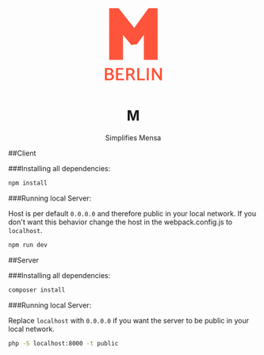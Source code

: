<div align="center">
    <svg xmlns="http://www.w3.org/2000/svg" width="136" height="182" viewBox="0 0 136 182"><title>Artboard 1</title><path fill="#ff543c" d="M89.5,74.751,75.419,93.737l-11.177,1.53L47.4,74.751v50.374H19.533V21.009H38.672L70.061,60.665,98.845,21.009h18.527V125.125H89.5Z"/><path fill="#ff543c" d="M20.223,166.549H10.9V141.8h8.663a10.118,10.118,0,0,1,6.1,1.619q2.2,1.62,2.2,5.187,0,2.511-2.912,4.587a7.466,7.466,0,0,1,3.039,2.4,7.029,7.029,0,0,1-1.31,9.1A10.345,10.345,0,0,1,20.223,166.549Zm-1.165-21.33H14.982v6.916H18.4a7.641,7.641,0,0,0,3.785-.874,2.825,2.825,0,0,0,1.419-2.621,2.947,2.947,0,0,0-1.146-2.675A6.3,6.3,0,0,0,19.058,145.219Zm1.274,10.229H14.982v7.716h4.987a6.161,6.161,0,0,0,3.586-.928,3.173,3.173,0,0,0,1.329-2.785,3.669,3.669,0,0,0-1.22-2.984A5.034,5.034,0,0,0,20.332,155.447Z"/><path fill="#ff543c" d="M49.2,163.345l.619,3.2H33.327V141.8H47.669l.582,3.2H37.4v7.389H45.63l.619,3.2H37.4v7.752Z"/><path fill="#ff543c" d="M53.747,166.549V141.8h7.389a11.743,11.743,0,0,1,6.916,1.874,6.392,6.392,0,0,1,2.658,5.587,6.773,6.773,0,0,1-1.166,3.968,7.413,7.413,0,0,1-3.093,2.548L72.6,166.549H68.2l-5.387-9.755a14.18,14.18,0,0,1-2,.109H57.824v9.646Zm7.317-21.33h-3.24v8.335h3.167a7.047,7.047,0,0,0,3.932-.982,3.476,3.476,0,0,0,1.491-3.13,3.7,3.7,0,0,0-1.383-3.24A6.8,6.8,0,0,0,61.064,145.219Z"/><path fill="#ff543c" d="M80.246,163.345H91.275l.583,3.2H76.169V141.8h4.076Z"/><path fill="#ff543c" d="M99.5,141.8v24.752H95.425V141.8Z"/><path fill="#ff543c" d="M109.947,149v17.545h-4.076V141.8h3.858l12.158,17.436V141.8H126v24.752h-3.895Z"/></svg>
  <h1>M</h1>
  <p>Simplifies Mensa<p>
</div>

##Client

###Installing all dependencies:

```bash
npm install
```

###Running local Server:

Host is per default `0.0.0.0` and therefore public in your local network. If you don't want this behavior change the host in the webpack.config.js to `localhost`.

```bash
npm run dev
```

##Server

###Installing all dependencies:

```bash
composer install
```

###Running local Server:

Replace `localhost` with `0.0.0.0` if you want the server to be public in your local network.

```bash
php -S localhost:8000 -t public
```